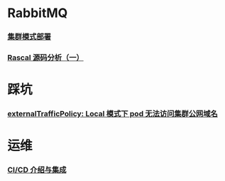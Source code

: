 # RabbitMQ

### [集群模式部署](/rabbitmq/k8s-cluster-install.MD)

### [Rascal 源码分析（一）](/rabbitmq/rascal.MD)

# 踩坑

### [externalTrafficPolicy: Local 模式下 pod 无法访问集群公网域名](/problems/k8s/externalTrafficPolicy-local.md)

# 运维

### [CI/CD 介绍与集成](/gitlab/ci.MD)
